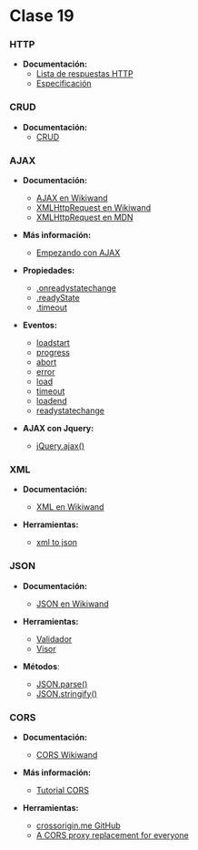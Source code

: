 # Clase 19

### HTTP

- **Documentación:**
  - [Lista de respuestas HTTP](https://es.wikipedia.org/wiki/Anexo:C%C3%B3digos_de_estado_HTTP)
  - [Especificación](https://tools.ietf.org/html/rfc2616#section-10)


### CRUD

- **Documentación:**
  - [CRUD](https://www.wikiwand.com/es/CRUD)


### AJAX

- **Documentación:**
  - [AJAX en Wikiwand](https://www.wikiwand.com/es/AJAX)
  - [XMLHttpRequest en Wikiwand](https://www.wikiwand.com/es/XMLHttpRequest)
  - [XMLHttpRequest en MDN](https://developer.mozilla.org/en-US/docs/Web/API/XMLHttpRequest)

- **Más información:**
  - [Empezando con AJAX](https://developer.mozilla.org/en-US/docs/AJAX/Getting_Started)

- **Propiedades:**
  - [.onreadystatechange](https://developer.mozilla.org/en-US/docs/Web/API/XMLHttpRequest/onreadystatechange)
  - [.readyState](https://developer.mozilla.org/en-US/docs/Web/API/XMLHttpRequest/readyState)
  - [.timeout](https://developer.mozilla.org/en-US/docs/Web/API/XMLHttpRequest/timeout)

- **Eventos:**
  - [loadstart](https://developer.mozilla.org/en-US/docs/Web/Events/loadstart)
  - [progress](https://developer.mozilla.org/en-US/docs/Web/Events/progress)
  - [abort](https://developer.mozilla.org/en-US/docs/Web/Events/abort)
  - [error](https://developer.mozilla.org/en-US/docs/Web/Events/error)
  - [load](https://developer.mozilla.org/en-US/docs/Web/Events/load)
  - [timeout](https://developer.mozilla.org/en-US/docs/Web/Events/timeout)
  - [loadend](https://developer.mozilla.org/en-US/docs/Web/Events/loadend)
  - [readystatechange](https://developer.mozilla.org/en-US/docs/Web/Events/readystatechange)

- **AJAX con Jquery:**
  - [jQuery.ajax()](http://api.jquery.com/jquery.ajax/)


### XML
- **Documentación:**
  - [XML en Wikiwand](https://www.wikiwand.com/es/Extensible_Markup_Language)

- **Herramientas:**
  - [xml to json](https://github.com/abdmob/x2js)


### JSON

- **Documentación:**
  - [JSON en Wikiwand](http://www.wikiwand.com/es/JSON)

- **Herramientas:**
  - [Validador](https://jsonformatter.curiousconcept.com/)
  - [Visor](http://jsonviewer.stack.hu/)

- **Métodos**:
  - [JSON.parse()](https://developer.mozilla.org/en-US/docs/Web/JavaScript/Reference/Global_Objects/JSON/parse)
  - [JSON.stringify()](https://developer.mozilla.org/en-US/docs/Web/JavaScript/Reference/Global_Objects/JSON/stringify)

### CORS

- **Documentación:**
  - [CORS Wikiwand](https://www.wikiwand.com/en/Cross-origin_resource_sharing)

- **Más información:**
  - [Tutorial CORS](http://www.html5rocks.com/en/tutorials/cors/)

- **Herramientas:**
  - [crossorigin.me GitHub](https://github.com/technoboy10/crossorigin.me)
  - [A CORS proxy replacement for everyone](http://crossorigin.me/)